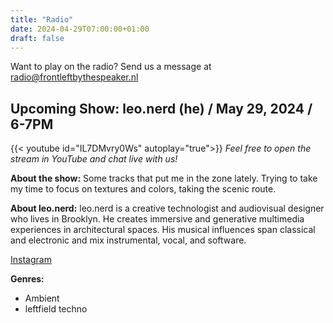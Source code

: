 ```yaml
---
title: "Radio"
date: 2024-04-29T07:00:00+01:00
draft: false
---
```

<!--We're offline now, you can check out the [radio archive]({{< ref "/radio_archive" >}}) in the meantime.-->

Want to play on the radio? Send us a message at <radio@frontleftbythespeaker.nl>

## Upcoming Show: leo.nerd (he) / May 29, 2024 / 6-7PM
{{< youtube id="IL7DMvry0Ws" autoplay="true">}}
*Feel free to open the stream in YouTube and chat live with us!*

**About the show:**
Some tracks that put me in the zone lately. Trying to take my time to focus on textures and colors, taking the scenic route.

**About leo.nerd:**
leo.nerd is a creative technologist and audiovisual designer who lives in Brooklyn. He creates immersive and generative multimedia experiences in architectural spaces. His musical influences span classical and electronic and mix instrumental, vocal, and software.

[Instagram](https://www.instagram.com/leo.nerd)

**Genres:**
  - Ambient
  - leftfield techno

